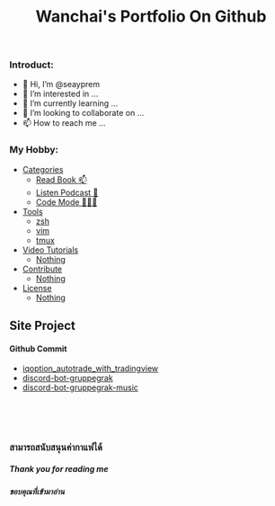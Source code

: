 <h1 align="center"> Wanchai's Portfolio On Github </h1>

<br>

### Introduct:

  - 👋 Hi, I’m @seayprem
  - 👀 I’m interested in ...
  - 🌱 I’m currently learning ...
  - 💞️ I’m looking to collaborate on ...
  - 📫 How to reach me ...

### My Hobby:
  - [Categories](#categories)
      - [Read Book 📫](#read-book-)
      - [Listen Podcast 💞️](#listen-podcast-)
      - [Code Mode 👨🏽‍💻](#code-mode-)
  - [Tools](#tools)
      - [zsh](#zsh)
      - [vim](#vim)
      - [tmux](#tmux)
  - [Video Tutorials](#tutorials)
      - [Nothing](#nothing)
  - [Contribute](#contribute)
      - [Nothing](#nothing)
  - [License](#license)
      - [Nothing](#nothing)


## Site Project

#### Github Commit
  - [iqoption_autotrade_with_tradingview](https://github.com/seayprem/iqoption_autotrade_with_tradingview)
  - [discord-bot-gruppegrak](https://github.com/seayprem/discord-bot-gruppegrak)
  - [discord-bot-gruppegrak-music](https://github.com/seayprem/discord-bot-gruppegrak-music)



<br><br><br>

### สามารถสนับสนุนค่ากาแฟได้


##### Thank you for reading me
##### ขอบคุณที่เข้ามาอ่าน


<!---
seayprem/seayprem is a ✨ special ✨ repository because its `README.md` (this file) appears on your GitHub profile.
You can click the Preview link to take a look at your changes.
--->
